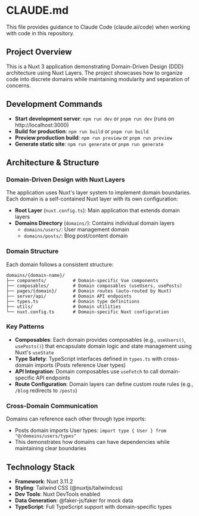 # CLAUDE.md

This file provides guidance to Claude Code (claude.ai/code) when working with code in this repository.

## Project Overview

This is a Nuxt 3 application demonstrating Domain-Driven Design (DDD) architecture using Nuxt Layers. The project showcases how to organize code into discrete domains while maintaining modularity and separation of concerns.

## Development Commands

- **Start development server**: `npm run dev` or `pnpm run dev` (runs on http://localhost:3000)
- **Build for production**: `npm run build` or `pnpm run build`
- **Preview production build**: `npm run preview` or `pnpm run preview`
- **Generate static site**: `npm run generate` or `pnpm run generate`

## Architecture & Structure

### Domain-Driven Design with Nuxt Layers

The application uses Nuxt's layer system to implement domain boundaries. Each domain is a self-contained Nuxt layer with its own configuration:

- **Root Layer** (`nuxt.config.ts`): Main application that extends domain layers
- **Domains Directory** (`domains/`): Contains individual domain layers
  - `domains/users/`: User management domain
  - `domains/posts/`: Blog post/content domain

### Domain Structure

Each domain follows a consistent structure:

```
domains/{domain-name}/
├── components/          # Domain-specific Vue components
├── composables/         # Domain composables (useUsers, usePosts)
├── pages/{domain}/      # Domain routes (auto-routed by Nuxt)
├── server/api/          # Domain API endpoints
├── types.ts             # Domain type definitions
├── utils/               # Domain utilities
└── nuxt.config.ts       # Domain-specific Nuxt configuration
```

### Key Patterns

- **Composables**: Each domain provides composables (e.g., `useUsers()`, `usePosts()`) that encapsulate domain logic and state management using Nuxt's `useState`
- **Type Safety**: TypeScript interfaces defined in `types.ts` with cross-domain imports (Posts reference User types)
- **API Integration**: Domain composables use `useFetch` to call domain-specific API endpoints
- **Route Configuration**: Domain layers can define custom route rules (e.g., `/blog` redirects to `/posts`)

### Cross-Domain Communication

Domains can reference each other through type imports:
- Posts domain imports User types: `import type { User } from "@/domains/users/types"`
- This demonstrates how domains can have dependencies while maintaining clear boundaries

## Technology Stack

- **Framework**: Nuxt 3.11.2
- **Styling**: Tailwind CSS (@nuxtjs/tailwindcss)
- **Dev Tools**: Nuxt DevTools enabled
- **Data Generation**: @faker-js/faker for mock data
- **TypeScript**: Full TypeScript support with domain-specific types